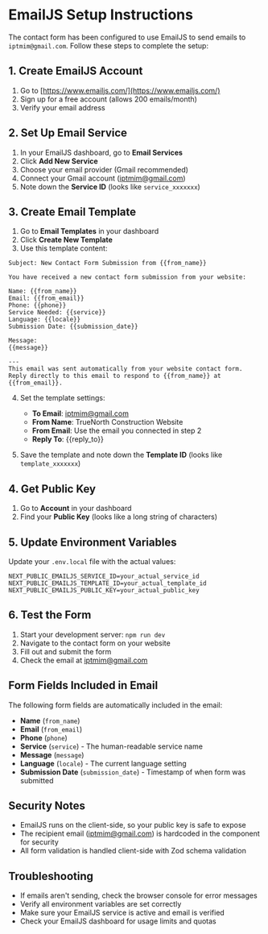 # EmailJS Setup Instructions

The contact form has been configured to use EmailJS to send emails to `iptmim@gmail.com`. Follow these steps to complete the setup:

## 1. Create EmailJS Account

1. Go to [https://www.emailjs.com/](https://www.emailjs.com/)
2. Sign up for a free account (allows 200 emails/month)
3. Verify your email address

## 2. Set Up Email Service

1. In your EmailJS dashboard, go to **Email Services**
2. Click **Add New Service**
3. Choose your email provider (Gmail recommended)
4. Connect your Gmail account (iptmim@gmail.com)
5. Note down the **Service ID** (looks like `service_xxxxxxx`)

## 3. Create Email Template

1. Go to **Email Templates** in your dashboard
2. Click **Create New Template**
3. Use this template content:

```
Subject: New Contact Form Submission from {{from_name}}

You have received a new contact form submission from your website:

Name: {{from_name}}
Email: {{from_email}}
Phone: {{phone}}
Service Needed: {{service}}
Language: {{locale}}
Submission Date: {{submission_date}}

Message:
{{message}}

---
This email was sent automatically from your website contact form.
Reply directly to this email to respond to {{from_name}} at {{from_email}}.
```

4. Set the template settings:
   - **To Email**: iptmim@gmail.com
   - **From Name**: TrueNorth Construction Website
   - **From Email**: Use the email you connected in step 2
   - **Reply To**: {{reply_to}}

5. Save the template and note down the **Template ID** (looks like `template_xxxxxxx`)

## 4. Get Public Key

1. Go to **Account** in your dashboard
2. Find your **Public Key** (looks like a long string of characters)

## 5. Update Environment Variables

Update your `.env.local` file with the actual values:

```env
NEXT_PUBLIC_EMAILJS_SERVICE_ID=your_actual_service_id
NEXT_PUBLIC_EMAILJS_TEMPLATE_ID=your_actual_template_id
NEXT_PUBLIC_EMAILJS_PUBLIC_KEY=your_actual_public_key
```

## 6. Test the Form

1. Start your development server: `npm run dev`
2. Navigate to the contact form on your website
3. Fill out and submit the form
4. Check the email at iptmim@gmail.com

## Form Fields Included in Email

The following form fields are automatically included in the email:

- **Name** (`from_name`)
- **Email** (`from_email`)
- **Phone** (`phone`)
- **Service** (`service`) - The human-readable service name
- **Message** (`message`)
- **Language** (`locale`) - The current language setting
- **Submission Date** (`submission_date`) - Timestamp of when form was submitted

## Security Notes

- EmailJS runs on the client-side, so your public key is safe to expose
- The recipient email (iptmim@gmail.com) is hardcoded in the component for security
- All form validation is handled client-side with Zod schema validation

## Troubleshooting

- If emails aren't sending, check the browser console for error messages
- Verify all environment variables are set correctly
- Make sure your EmailJS service is active and email is verified
- Check your EmailJS dashboard for usage limits and quotas